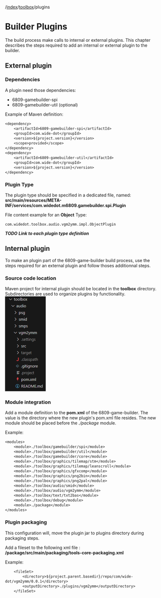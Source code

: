 /[index]/[toolbox]/plugins

[index]: ../readme.md
[toolbox]: ./toolbox.md

# Builder Plugins

The build process make calls to internal or external plugins.
This chapter describes the steps required to add an internal or external plugin to the builder.

## External plugin

### Dependencies

A plugin need those dependencies:
- 6809-gamebuilder-spi
- 6809-gamebuilder-util (optional)

Example of Maven definition:

	<dependency>
		<artifactId>6809-gamebuilder-spi</artifactId>
		<groupId>com.wide-dot</groupId>
		<version>${project.version}</version>
		<scope>provided</scope>
	</dependency>
	<dependency>
		<artifactId>6809-gamebuilder-util</artifactId>
		<groupId>com.wide-dot</groupId>
		<version>${project.version}</version>
	</dependency>

### Plugin Type

The plugin type should be specified in a dedicated file, named:
**src/main/resources/META-INF/services/com.widedot.m6809.gamebuilder.spi.Plugin**

File content example for an **Object** Type:

    com.widedot.toolbox.audio.vgm2ymm.impl.ObjectPlugin

***TODO***
***Link to each plugin type definition***

## Internal plugin

To make an plugin part of the 6809-game-builder build process, use the steps required for an external plugin and follow thoses additionnal steps.

### Source code location

Maven project for internal plugin should be located in the **toolbox** directory.
Subdirectories are used to organize plugins by functionality.
![image](images/plugin.png)

### Module integration

Add a module definition to the **pom.xml** of the 6809-game-builder.
The value is the directory where the new plugin's pom.xml file resides.
The new module should be placed before the *./package* module.

Example:

	<modules>
		<module>./toolbox/gamebuilder/spi</module>
		<module>./toolbox/gamebuilder/util</module>
		<module>./toolbox/gamebuilder/core</module>
		<module>./toolbox/graphics/tilemap/stm</module>
		<module>./toolbox/graphics/tilemap/leanscroll</module>
		<module>./toolbox/graphics/gfxcomp</module>
		<module>./toolbox/graphics/png2bin</module>
		<module>./toolbox/graphics/png2pal</module>
		<module>./toolbox/audio/smid</module>
		<module>./toolbox/audio/vgm2ymm</module>
		<module>./toolbox/text/txt2bas</module>
		<module>./toolbox/debug</module>
		<module>./package</module>
	</modules>


### Plugin packaging

This configuration will, move the plugin jar to plugins directory during packaging steps.

Add a fileset to the following xml file :
**/package/src/main/packaging/tools-core-packaging.xml**

Example: 

		<fileSet>
			<directory>${project.parent.basedir}/repo/com/wide-dot/vgm2ymm/0.0.1</directory>
			<outputDirectory>./plugins/vgm2ymm</outputDirectory>
		</fileSet>
